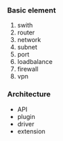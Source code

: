 ### Basic element

1. swith
2. router
3. network
4. subnet
5. port
6. loadbalance
7. firewall
8. vpn


### Architecture

- API
- plugin
- driver
- extension
